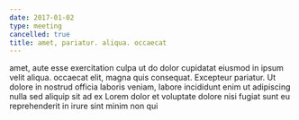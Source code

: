 ```yaml
---
date: 2017-01-02
type: meeting
cancelled: true
title: amet, pariatur. aliqua. occaecat
---
```

amet, aute esse exercitation culpa ut do dolor cupidatat eiusmod in ipsum velit aliqua. occaecat elit, magna quis consequat. Excepteur pariatur. Ut dolore in nostrud officia laboris veniam, labore incididunt enim ut adipiscing nulla sed aliquip sit ad ex Lorem dolor et voluptate dolore nisi fugiat sunt eu reprehenderit in irure sint minim non qui